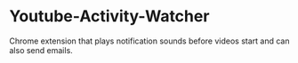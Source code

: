 # Youtube-Activity-Watcher
Chrome extension that plays notification sounds before videos start and can also send emails.
